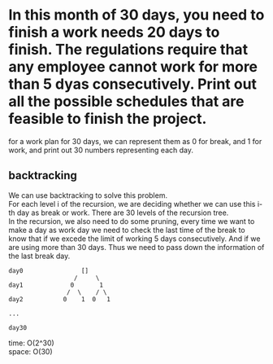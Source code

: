 # In this month of 30 days, you need to finish a work needs 20 days to finish. The regulations require that any employee cannot work for more than 5 dyas consecutively. Print out all the possible schedules that are feasible to finish the project.
for a work plan for 30 days, we can represent them as 0 for break, and 1 for work, and print out 30 numbers representing each day.

## backtracking
We can use backtracking to solve this problem.<br>
For each level i of the recursion, we are deciding whether we can use this i-th day as break or work. There are 30 levels of the recursion tree.<br>
In the recursion, we also need to do some pruning, every time we want to make a day as work day we need to check the last time of the break to know that if we excede the limit of working 5 days consecutively. And if we are using more than 30 days. Thus we need to pass down the information of the last break day.<br>


	day0				[]
	                  /     \
	day1             0       1
                    /  \    / \ 
	day2           0    1  0   1

	...

	day30

time: O(2^30)<br>
space: O(30)
